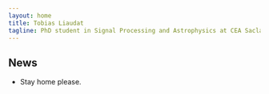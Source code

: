 ```yaml
---
layout: home
title: Tobias Liaudat
tagline: PhD student in Signal Processing and Astrophysics at CEA Saclay.
---
```


## News

- Stay home please.
